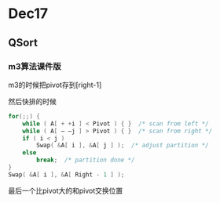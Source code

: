 # Dec17

## QSort

### m3算法课件版

m3的时候把pivot存到[right-1]

然后快排的时候

```c
for(;;) {
	while ( A[ + +i ] < Pivot ) { }  /* scan from left */
	while ( A[ – –j ] > Pivot ) { }  /* scan from right */
    if ( i < j ) 
		Swap( &A[ i ], &A[ j ] );  /* adjust partition */
	else
        break;  /* partition done */
}
Swap( &A[ i ], &A[ Right - 1 ] );
```

最后一个比pivot大的和pivot交换位置

